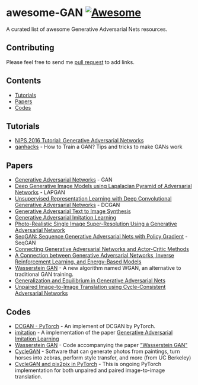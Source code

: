 # awesome-GAN    [![Awesome](https://cdn.rawgit.com/sindresorhus/awesome/d7305f38d29fed78fa85652e3a63e154dd8e8829/media/badge.svg)](https://github.com/sindresorhus/awesome)
A curated list of awesome Generative Adversarial Nets resources.

## Contributing

Please feel free to send me [pull request](https://github.com/Faldict/awesome-GAN/pulls) to add links.

## Contents

- [Tutorials](#Tutorials)
- [Papers](#Papers)
- [Codes](#Codes)

## Tutorials
- [NIPS 2016 Tutorial: Generative Adversarial Networks](https://arxiv.org/abs/1701.00160)
- [ganhacks](https://github.com/soumith/ganhacks) - How to Train a GAN? Tips and tricks to make GANs work

## Papers
- [Generative Adversarial Networks](https://arxiv.org/abs/1406.2661) - GAN
- [Deep Generative Image Models using Lapalacian Pyramid of Adversarial Networks](https://arxiv.org/abs/1506.05751) - LAPGAN
- [Unsupervised Representation Learning with Deep Convolutional Generative Adversarial Networks](https://arxiv.org/abs/1511.06434) - DCGAN
- [Generative Adversarial Text to Image Synthesis](https://arxiv.org/abs/1605.05396)
- [Generative Adversarial Imitation Learning](https://arxiv.org/abs/1606.03476)
- [Photo-Realistic Single Image Super-Resolution Using a Generative Adversarial Network](https://arxiv.org/abs/1609.04802)
- [SeqGAN: Sequence Generative Adversarial Nets with Policy Gradient](https://arxiv.org/abs/1609.05473) - SeqGAN
- [Connecting Generative Adversarial Networks and Actor-Critic Methods](https://arxiv.org/abs/1610.01945v1)
- [A Connection between Generative Adversarial Networks, Inverse Reinforcement Learning, and Energy-Based Models](https://arxiv.org/abs/1611.03852)
- [Wasserstein GAN](https://arxiv.org/abs/1701.07875) - A new algorithm named WGAN, an alternative to traditional GAN training.
- [Generalization and Equilibrium in Generative Adversarial Nets](https://arxiv.org/abs/1703.00573)
- [Unpaired Image-to-Image Translation using Cycle-Consistent Adversarial Networks](https://junyanz.github.io/CycleGAN/)

## Codes
- [DCGAN - PyTorch](https://github.com/pytorch/examples/tree/master/dcgan) - An implement of DCGAN by PyTorch.
- [imitation](https://github.com/openai/imitation) - A implementation of the paper [Generative Adversarial Imitation Learning](https://arxiv.org/abs/1606.03476)
- [Wasserstein GAN](https://github.com/martinarjovsky/WassersteinGAN) - Code accompanying the paper ["Wasserstein GAN"](https://arxiv.org/abs/1701.07875)
- [CycleGAN](https://github.com/junyanz/CycleGAN) - Software that can generate photos from paintings, turn horses into zebras, perform style transfer, and more (from UC Berkeley)
- [CycleGAN and pix2pix in PyTorch](https://github.com/junyanz/pytorch-CycleGAN-and-pix2pix) - This is ongoing PyTorch implementation for both unpaired and paired image-to-image translation.
